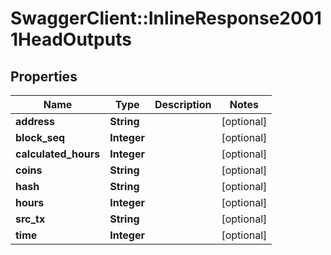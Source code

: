 # SwaggerClient::InlineResponse20011HeadOutputs

## Properties
Name | Type | Description | Notes
------------ | ------------- | ------------- | -------------
**address** | **String** |  | [optional] 
**block_seq** | **Integer** |  | [optional] 
**calculated_hours** | **Integer** |  | [optional] 
**coins** | **String** |  | [optional] 
**hash** | **String** |  | [optional] 
**hours** | **Integer** |  | [optional] 
**src_tx** | **String** |  | [optional] 
**time** | **Integer** |  | [optional] 


